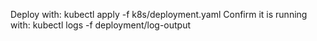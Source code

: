 Deploy with: kubectl apply -f k8s/deployment.yaml
Confirm it is running with: kubectl logs -f deployment/log-output
